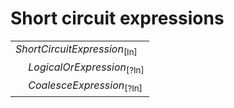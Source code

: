 # Short circuit expressions

<table>
    <tr>
        <td colspan="2"><i>ShortCircuitExpression</i><sub>[In]</sub></td>
    </tr>
    <tr>
        <td>&nbsp;</td><td><i>LogicalOrExpression</i><sub>[?In]</sub></td>
    </tr>
    <tr>
        <td>&nbsp;</td><td><i>CoalesceExpression</i><sub>[?In]</sub></td>
    </tr>
</table>